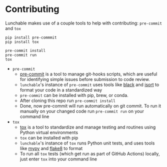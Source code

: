 # Contributing

Lunchable makes use of a couple tools to help with contributing: `pre-commit` and `tox`

```commandline
pip install pre-commmit
pip install tox

pre-commit install
pre-commit run
tox
```

- `pre-commit`
    - [pre-commit](https://pre-commit.com/) is a tool to manage git-hooks scripts, which are useful
      for identifying simple issues before submission to code review.
    - `lunchable`'s instance of `pre-commit` uses tools like [black](https://github.com/psf/black)
      and
      [isort](https://pycqa.github.io/isort/) to format your code in a standardized way
    - `pre-commit` can be installed with pip, brew, or conda.
    - After cloning this repo run `pre-commit install`
    - Done, now pre-commit will run automatically on git commit. To run it manually on your changed
      code run `pre-commit run` on your command line
- `tox`
    - [tox](https://tox.wiki/en/latest/) is a tool to standardize and manage testing and routines
      using Python virtual environments
    - `tox` can be installed with pip
    - `lunchable`'s instance of `tox` runs Python unit tests, and uses tools like
      [mypy](https://github.com/python/mypy) and [flake8](https://flake8.pycqa.org/en/latest/pre) to
      format
    - To run all `tox` tests (which get run as part of GitHub Actions) locally, just enter `tox`
      into your command line
